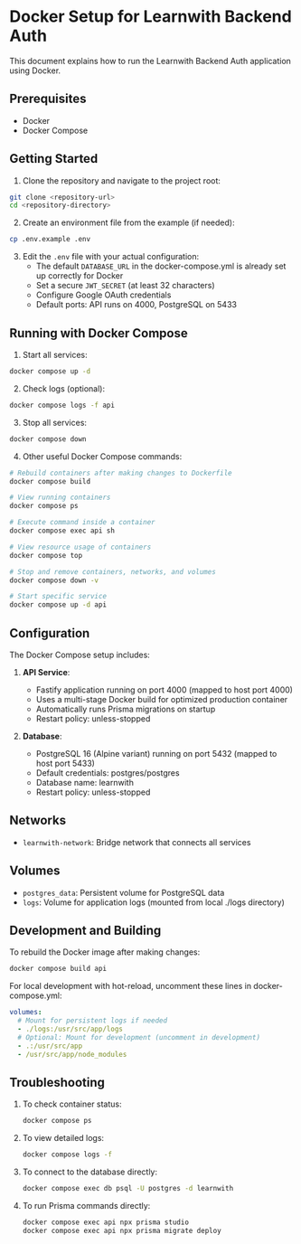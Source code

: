 # Docker Setup for Learnwith Backend Auth

This document explains how to run the Learnwith Backend Auth application using Docker.

## Prerequisites

- Docker
- Docker Compose

## Getting Started

1. Clone the repository and navigate to the project root:

```bash
git clone <repository-url>
cd <repository-directory>
```

2. Create an environment file from the example (if needed):

```bash
cp .env.example .env
```

3. Edit the `.env` file with your actual configuration:
   - The default `DATABASE_URL` in the docker-compose.yml is already set up correctly for Docker
   - Set a secure `JWT_SECRET` (at least 32 characters)
   - Configure Google OAuth credentials
   - Default ports: API runs on 4000, PostgreSQL on 5433

## Running with Docker Compose

1. Start all services:

```bash
docker compose up -d
```

2. Check logs (optional):

```bash
docker compose logs -f api
```

3. Stop all services:

```bash
docker compose down
```

4. Other useful Docker Compose commands:

```bash
# Rebuild containers after making changes to Dockerfile
docker compose build

# View running containers
docker compose ps

# Execute command inside a container
docker compose exec api sh

# View resource usage of containers
docker compose top

# Stop and remove containers, networks, and volumes
docker compose down -v

# Start specific service
docker compose up -d api
```

## Configuration

The Docker Compose setup includes:

1. **API Service**: 
   - Fastify application running on port 4000 (mapped to host port 4000)
   - Uses a multi-stage Docker build for optimized production container
   - Automatically runs Prisma migrations on startup
   - Restart policy: unless-stopped

2. **Database**: 
   - PostgreSQL 16 (Alpine variant) running on port 5432 (mapped to host port 5433)
   - Default credentials: postgres/postgres
   - Database name: learnwith
   - Restart policy: unless-stopped

## Networks

- `learnwith-network`: Bridge network that connects all services

## Volumes

- `postgres_data`: Persistent volume for PostgreSQL data
- `logs`: Volume for application logs (mounted from local ./logs directory)

## Development and Building

To rebuild the Docker image after making changes:

```bash
docker compose build api
```

For local development with hot-reload, uncomment these lines in docker-compose.yml:

```yaml
volumes:
  # Mount for persistent logs if needed
  - ./logs:/usr/src/app/logs
  # Optional: Mount for development (uncomment in development)
  - .:/usr/src/app
  - /usr/src/app/node_modules
```

## Troubleshooting

1. To check container status:
   ```bash
   docker compose ps
   ```

2. To view detailed logs:
   ```bash
   docker compose logs -f
   ```

3. To connect to the database directly:
   ```bash
   docker compose exec db psql -U postgres -d learnwith
   ```

4. To run Prisma commands directly:
   ```bash
   docker compose exec api npx prisma studio
   docker compose exec api npx prisma migrate deploy
   ``` 
